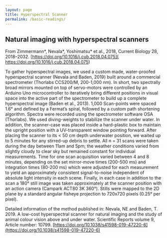 ```yaml
---
layout: page
title: Hyperspectral Scanner
permalink: /basic-readings/
---
```


## Natural imaging with hyperspectral scanners


From Zimmermann*, Nevala*, Yoshimatsu* et al., 2018, Current Biology 28, 2018–2032. [https://doi.org/10.1016/j.cub.2018.04.075]( https://doi.org/10.1016/j.cub.2018.04.075)  


To gather hyperspectral images, we used a custom made, water-proofed hyperspectral scanner (Nevala and Baden, 2019) built around a commercial spectrometer (Thorlabs CCS200/M, 200-1,000 nm). In short, two spectrally broad mirrors mounted on top of servo-motors were controlled by an Arduino Uno microcontroller to iteratively bring different positions in visual space into the active part of the spectrometer to build up a complete hyperspectral image (Baden et al., 2013). 1,000 Scan-points were spaced 1.6° and defined by a Fermat’s spiral, followed by a custom path shortening algorithm. Spectra were recorded using the spectrometer software OSA (Thorlabs). We used diving-weights to stabilize the scanner under water. In addition, the scanner-case was placed inside a hard-plastic box to maintain the upright position with a UV-transparent window pointing forward. After placing the scanner to its < 50 cm depth underwater position, we waited up to 5 minutes for any stirred-up debris to settle. All n = 31 scans were taken during the day between 11am and 5pm; the weather conditions varied from slightly cloudy to clear sky but remained constant for individual measurements. Time for one scan acquisition varied between 4 and 8 minutes, depending on the set mirror-move times (200-500 ms) and integration times (80-200 ms) which were adjusted for each measurement to yield an approximately consistent signal-to-noise independent of absolute light intensity in each scene. Finally, in each case in addition to the scan a 180° still image was taken approximately at the scanner position with an action camera (Campark ACT80 3K 360°). Stills were mapped to the 2D plane by a standard angular fisheye projection to 720x720 pixels (0.25° per pixel).

Detailed information of the method published in:
Nevala, NE and Baden, T. 2019. A low-cost hyperspectral scanner for natural imaging and the study of animal colour vision above and under water. Scientific Reports volume 9, Article number: 10799. [https://doi.org/10.1038/s41598-019-47220-6](https://doi.org/10.1038/s41598-019-47220-6)

